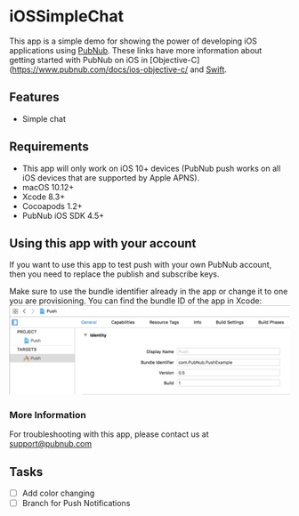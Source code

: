 # iOSSimpleChat

This app is a simple demo for showing the power of developing iOS applications using [PubNub](https://www.pubnub.com/). These links have more information about getting started with PubNub on iOS in [Objective-C](https://www.pubnub.com/docs/ios-objective-c/ and [Swift](https://www.pubnub.com/docs/swift/).

## Features
* Simple chat

## Requirements

* This app will only work on iOS 10+ devices (PubNub push works on all iOS devices that are supported by Apple APNS).
* macOS 10.12+
* Xcode 8.3+
* Cocoapods 1.2+
* PubNub iOS SDK 4.5+

## Using this app with your account
If you want to use this app to test push with your own PubNub account, then you need to replace the publish and subscribe keys. 

Make sure to use the bundle identifier already in the app or change it to one you are provisioning. You can find the bundle ID of the app in Xcode:
![Image of app bundle ID](https://raw.githubusercontent.com/pubnub/iOSPush/assets/update-bundle-id.png)


### More Information

For troubleshooting with this app, please contact us at support@pubnub.com

## Tasks

- [ ] Add color changing
- [ ] Branch for Push Notifications